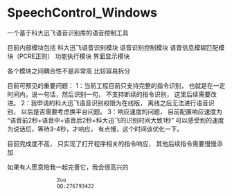 ﻿# SpeechControl_Windows
一个基于科大迅飞语音识别库的语音控制工具

目前内部模块包括
	科大迅飞语音识别模块
	语音识别控制模块
	语音信息模糊匹配模块（PCRE正则）
	功能执行模块
	界面显示模块

各个模块之间耦合性不是非常高
比较容易拆分


目前可预见的重要问题：
	1：当前工程目前只支持完整的指令识别，
		也就是在一定时间内，说一句话，然后识别一句，
		不支持断续的指令识别，
		这里后续需要改进。
	2：我申请的科大迅飞语音识别权限为在线版，
		离线之后无法进行语音识别，
		以后是否需要考虑换平台问题。
	3：响应速度的问题，
		目前配置响应速度为
		“语音前2秒+语音中+语音后2秒+科大迅飞的识别时间大致1秒”
		可以感受到的速度为说话后，等待3-4秒，才响应，
		有点慢，这个时间该优化一下。


目前完成度不高，
	只实现了打开程序相关的指令响应，
	其他后续指令需要慢慢添加

如果有人愿意陪我一起完善它，我会很高兴的

					Zoo
					QQ:276793422